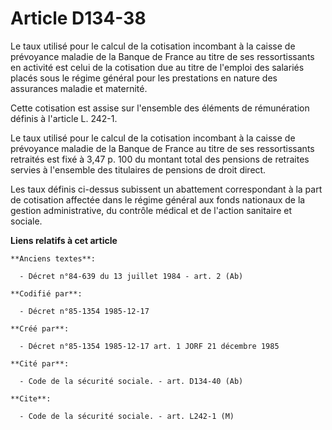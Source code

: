 # Article D134-38

Le taux utilisé pour le calcul de la cotisation incombant à la caisse de prévoyance maladie de la Banque de France au titre
de ses ressortissants en activité est celui de la cotisation due au titre de l'emploi des salariés placés sous le régime
général pour les prestations en nature des assurances maladie et maternité. 

Cette cotisation est assise sur l'ensemble des éléments de rémunération définis à l'article L. 242-1. 

Le taux utilisé pour le calcul de la cotisation incombant à la caisse de prévoyance maladie de la Banque de France au titre
de ses ressortissants retraités est fixé à 3,47 p. 100 du montant total des pensions de retraites servies à l'ensemble des
titulaires de pensions de droit direct. 

Les taux définis ci-dessus subissent un abattement correspondant à la part de cotisation affectée dans le régime général aux
fonds nationaux de la gestion administrative, du contrôle médical et de l'action sanitaire et sociale.

**Liens relatifs à cet article**

	**Anciens textes**:

	  - Décret n°84-639 du 13 juillet 1984 - art. 2 (Ab)

	**Codifié par**:

	  - Décret n°85-1354 1985-12-17

	**Créé par**:

	  - Décret n°85-1354 1985-12-17 art. 1 JORF 21 décembre 1985

	**Cité par**:

	  - Code de la sécurité sociale. - art. D134-40 (Ab)

	**Cite**:

	  - Code de la sécurité sociale. - art. L242-1 (M)

